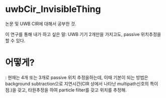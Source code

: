 # uwbCir_InvisibleThing

논문 및 UWB CIR에 대해서 공부한 것.  

이 연구를 통해 내가 하고 싶은 말: UWB 기기 2개만을 가지고도, passive 위치추정을 할 수 있다.

# 어떻게? 
: 현재는 4개 또는 3개로 passive 위치 추정을하는데, 이때 기본이 되는 방법은 background subtraction으로 지연시간(CIR 상에서 나타난 multipath신호의 특이점.)을 갖고, 타원추정을 하여 particle filter를 갖고 위치를 추정해.
